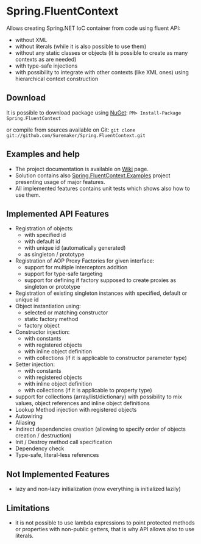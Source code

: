 Spring.FluentContext
===========

Allows creating Spring.NET IoC container from code using fluent API:
* without XML
* without literals (while it is also possible to use them)
* without any static classes or objects (it is possible to create as many contexts as are needed)
* with type-safe injections
* with possibility to integrate with other contexts (like XML ones) using hierarchical context construction

## Download
It is possible to download package using [NuGet](http://nuget.org): `PM> Install-Package Spring.FluentContext`

or compile from sources available on Git: `git clone git://github.com/Suremaker/Spring.FluentContext.git`

## Examples and help
* The project documentation is available on [Wiki](Spring.FluentContext/wiki) page.
* Solution contains also [Spring.FluentContext.Examples](Spring.FluentContext/tree/master/Spring.FluentContext.Examples) project presenting usage of major features.
* All implemented features contains unit tests which shows also how to use them.

## Implemented API Features
* Registration of objects:
	* with specified id
	* with default id
	* with unique id (automatically generated)
	* as singleton / prototype
* Registration of AOP Proxy Factories for given interface:
	* support for multiple interceptors addition
	* support for type-safe targeting
	* support for defining if factory supposed to create proxies as singleton or prototype
* Registration of existing singleton instances with specified, default or unique id
* Object instantiation using:
	* selected or matching constructor
	* static factory method
	* factory object
* Constructor injection:
	* with constants
	* with registered objects
	* with inline object definition
	* with collections (if it is applicable to constructor parameter type)
* Setter injection:
	* with constants
	* with registered objects
	* with inline object definition
	* with collections (if it is applicable to property type)
* support for collections (array/list/dictionary) with possibility to mix values, object references and inline object definitions
* Lookup Method injection with registered objects
* Autowiring
* Aliasing
* Indirect dependencies creation (allowing to specify order of objects creation / destruction)
* Init / Destroy method call specification 
* Dependency check
* Type-safe, literal-less references

## Not Implemented Features
* lazy and non-lazy initialization (now everything is initialized lazily)

## Limitations
* it is not possible to use lambda expressions to point protected methods or properties with non-public getters, that is why API allows also to use literals.
